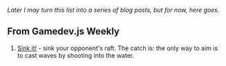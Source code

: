 _Later I may turn this list into a series of blog posts, but for now, here goes._

## From Gamedev.js Weekly

1. [Sink it!](https://poki.com/en/g/sink-it) - sink your opponent's raft. The catch is: the only way to aim is to cast waves by shooting into the water.

